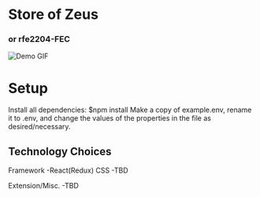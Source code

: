 # Store of Zeus
### or rfe2204-FEC

![Demo GIF](/assets/Demo.gif)

# Setup
Install all dependencies:
$npm install
Make a copy of example.env, rename it to .env, and change the values of the properties in the file as desired/necessary.

## Technology Choices

Framework
-React(Redux)
CSS
-TBD

Extension/Misc.
-TBD